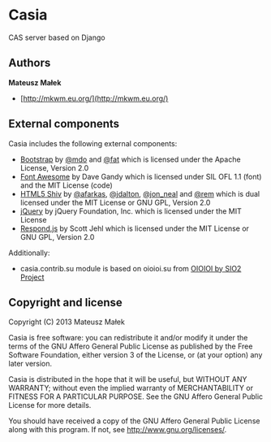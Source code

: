 Casia
=====

CAS server based on Django

Authors
-------

**Mateusz Małek**
+ [http://mkwm.eu.org/](http://mkwm.eu.org/)

External components
-------------------

Casia includes the following external components:
+ [Bootstrap](http://getbootstrap.com/) by [@mdo](http://twitter.com/mdo) and [@fat](http://twitter.com/fat) which is licensed under the Apache License, Version 2.0
+ [Font Awesome](http://fontawesome.github.io/) by Dave Gandy which is licensed under SIL OFL 1.1 (font) and the MIT License (code)
+ [HTML5 Shiv](https://github.com/aFarkas/html5shiv) by [@afarkas](http://twitter.com/afarkas), [@jdalton](http://twitter.com/jdalton), [@jon_neal](http://twitter.com/jon_neal) and [@rem](http://twitter.com/rem) which is dual licensed under the MIT License or GNU GPL, Version 2.0
+ [jQuery](http://jquery.org/) by jQuery Foundation, Inc. which is licensed under the MIT License
+ [Respond.js](https://github.com/scottjehl/Respond) by Scott Jehl which is licensed under the MIT License or GNU GPL, Version 2.0

Additionally:
+ casia.contrib.su module is based on oioioi.su from [OIOIOI by SIO2 Project](https://github.com/sio2project/oioioi)

Copyright and license
---------------------

Copyright (C) 2013 Mateusz Małek

Casia is free software: you can redistribute it and/or modify
it under the terms of the GNU Affero General Public License as
published by the Free Software Foundation, either version 3 of the
License, or (at your option) any later version.

Casia is distributed in the hope that it will be useful,
but WITHOUT ANY WARRANTY; without even the implied warranty of
MERCHANTABILITY or FITNESS FOR A PARTICULAR PURPOSE. See the
GNU Affero General Public License for more details.

You should have received a copy of the GNU Affero General Public License
along with this program. If not, see <http://www.gnu.org/licenses/>.

